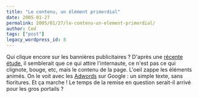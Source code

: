 ```yaml
---
title: "Le contenu, un élément primordial"
date: 2005-01-27
permalink: 2005/01/27/le-contenu-un-element-primordial/
author: Ced
tags: ["post"]
legacy_wordpress_id: 8
---
```


Qui clique encore sur les bannières publicitaires&nbsp;? D'après une <a href="http://www.poynterextra.org/eyetrack2004/main.htm" hreflang="en">récente étude</a>, il semblerait que ce qui attire l'internaute, ce n'est pas ce qui clignote, bouge, etc, mais le contenu de la page. L'oeil zappe les éléments animés. On le voit avec les <a href="https://adwords.google.be" hreflang="fr">Adwords</a> sur Google&nbsp;: un simple texte, sans fioritures. Et ça marche&nbsp;! Le temps de la remise en question serait-il arrivé pour les gros portails&nbsp;?

<!-- excerpt -->
